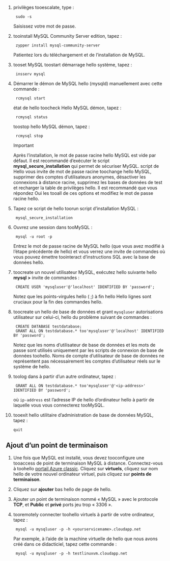 
1. privilèges tooescalate, type :
   
        sudo -s
   
    Saisissez votre mot de passe.
2. tooinstall MySQL Community Server edition, tapez :
   
        zypper install mysql-community-server
   
    Patientez lors du téléchargement et de l’installation de MySQL.
3. tooset MySQL toostart démarrage hello système, tapez :
   
        insserv mysql
4. Démarrer le démon de MySQL hello (mysqld) manuellement avec cette commande :
   
        rcmysql start
   
    état de hello toocheck Hello MySQL démon, tapez :
   
        rcmysql status
   
    toostop hello MySQL démon, tapez :
   
        rcmysql stop
   
   > [!IMPORTANT]
   > Après l’installation, le mot de passe racine hello MySQL est vide par défaut. Il est recommandé d’exécuter le script **mysql\_secure\_installation** qui permet de sécuriser MySQL. script de Hello vous invite de mot de passe racine toochange hello MySQL, supprimer des comptes d’utilisateurs anonymes, désactiver les connexions à distance racine, supprimez les bases de données de test et recharger la table de privilèges hello. Il est recommandé que vous répondez Oui les tooall de ces options et modifiez le mot de passe racine hello.
   > 
   > 
5. Tapez ce script de hello toorun script d’installation MySQL :
   
        mysql_secure_installation
6. Ouvrez une session dans tooMySQL :
   
        mysql -u root -p
   
    Entrez le mot de passe racine de MySQL hello (que vous avez modifié à l’étape précédente de hello) et vous verrez une invite de commandes où vous pouvez émettre toointeract d’instructions SQL avec la base de données hello.
7. toocreate un nouvel utilisateur MySQL, exécutez hello suivante hello **mysql >** invite de commandes :
   
        CREATE USER 'mysqluser'@'localhost' IDENTIFIED BY 'password';
   
    Notez que les points-virgules hello ( ;) à fin hello Hello lignes sont cruciaux pour la fin des commandes hello.
8. toocreate un hello de base de données et grant `mysqluser` autorisations utilisateur sur celui-ci, hello du problème suivant de commandes :
   
        CREATE DATABASE testdatabase;
        GRANT ALL ON testdatabase.* too'mysqluser'@'localhost' IDENTIFIED BY 'password';
   
    Notez que les noms d’utilisateur de base de données et les mots de passe sont utilisés uniquement par les scripts de connexion de base de données toohello.  Noms de compte d’utilisateur de base de données ne représentent pas nécessairement les comptes d’utilisateur réels sur le système de hello.
9. toolog dans à partir d’un autre ordinateur, tapez :
   
        GRANT ALL ON testdatabase.* too'mysqluser'@'<ip-address>' IDENTIFIED BY 'password';
   
    où `ip-address` est l’adresse IP de hello d’ordinateur hello à partir de laquelle vous vous connecterez tooMySQL.
10. tooexit hello utilitaire d’administration de base de données MySQL, tapez :
    
        quit

## <a name="add-an-endpoint"></a>Ajout d’un point de terminaison
1. Une fois que MySQL est installé, vous devez tooconfigure une tooaccess de point de terminaison MySQL à distance. Connectez-vous à toohello [portail Azure classic][AzurePortal]. Cliquez sur **virtuels**, cliquez sur nom hello de votre nouvel ordinateur virtuel, puis cliquez sur **points de terminaison**.
2. Cliquez sur **ajouter** bas hello de page de hello.
3. Ajouter un point de terminaison nommé « MySQL » avec le protocole **TCP**, et **Public** et **privé** ports jeu trop « 3306 ».
4. tooremotely connecter toohello virtuels à partir de votre ordinateur, tapez :
   
        mysql -u mysqluser -p -h <yourservicename>.cloudapp.net
   
    Par exemple, à l’aide de la machine virtuelle de hello que nous avons créé dans ce didacticiel, tapez cette commande :
   
        mysql -u mysqluser -p -h testlinuxvm.cloudapp.net

[MySQLDocs]: http://dev.mysql.com/doc/
[AzurePortal]: http://manage.windowsazure.com

[Image9]: ./media/install-and-run-mysql-on-opensuse-vm/LinuxVmAddEndpointMySQL.png
